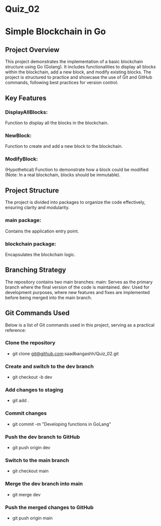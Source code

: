 # Quiz_02

# Simple Blockchain in Go
## Project Overview
This project demonstrates the implementation of a basic blockchain structure using Go (Golang). It includes functionalities to display all blocks within the blockchain, add a new block, and modify existing blocks. The project is structured to practice and showcase the use of Git and GitHub commands, following best practices for version control.

## Key Features
### DisplayAllBlocks: 
Function to display all the blocks in the blockchain.
### NewBlock: 
Function to create and add a new block to the blockchain.
### ModifyBlock: 
(Hypothetical) Function to demonstrate how a block could be modified (Note: In a real blockchain, blocks should be immutable).

## Project Structure
The project is divided into packages to organize the code effectively, ensuring clarity and modularity.

### main package: 
Contains the application entry point.

### blockchain package: 
Encapsulates the blockchain logic.

## Branching Strategy
The repository contains two main branches:
main: Serves as the primary branch where the final version of the code is maintained.
dev: Used for development purposes, where new features and fixes are implemented before being merged into the main branch.

## Git Commands Used
Below is a list of Git commands used in this project, serving as a practical reference:
### Clone the repository
- git clone git@github.com:saadbangashh/Quiz_02.git

### Create and switch to the dev branch
- git checkout -b dev

### Add changes to staging
- git add . 

### Commit changes
- git commit -m "Developing functions in GoLang"

### Push the dev branch to GitHub
- git push origin dev

### Switch to the main branch
- git checkout main

### Merge the dev branch into main
- git merge dev

### Push the merged changes to GitHub
- git push origin main
